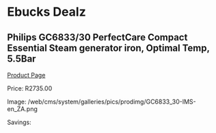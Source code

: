 
# Ebucks Dealz
## Philips GC6833/30 PerfectCare Compact Essential Steam generator iron, Optimal Temp, 5.5Bar
[Product Page](https://www.ebucks.com/web/shop/productSelected.do?prodId=1186861860&catId=714962196)

Price: R2735.00

Image: /web/cms/system/galleries/pics/prodimg/GC6833_30-IMS-en_ZA.png

Savings: 


	